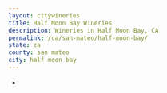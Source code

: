 ```yaml
---
layout: citywineries
title: Half Moon Bay Wineries
description: Wineries in Half Moon Bay, CA
permalink: /ca/san-mateo/half-moon-bay/
state: ca
county: san mateo
city: half moon bay
---
```

-
